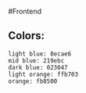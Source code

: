 #Frontend

## Colors:
    light blue: 8ecae6
    mid blue: 219ebc
    dark blue: 023047
    light orange: ffb703
    orange: fb8500